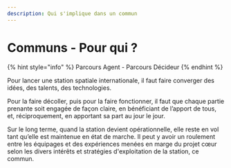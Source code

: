 ```yaml
---
description: Qui s'implique dans un commun
---
```


# Communs - Pour qui ?

{% hint style="info" %}
Parcours Agent - Parcours Décideur
{% endhint %}

Pour lancer une station spatiale internationale, il faut faire converger des idées, des talents, des technologies.

Pour la faire décoller, puis pour la faire fonctionner, il faut que chaque partie prenante soit engagée de façon claire, en bénéficiant de l’apport de tous, et, réciproquement, en apportant sa part au jour le jour.

Sur le long terme, quand la station devient opérationnelle, elle reste en vol tant qu’elle est maintenue en état de marche. Il peut y avoir un roulement entre les équipages et des expériences menées en marge du projet cœur selon les divers intérêts et stratégies d'exploitation de la station, ce commun.

